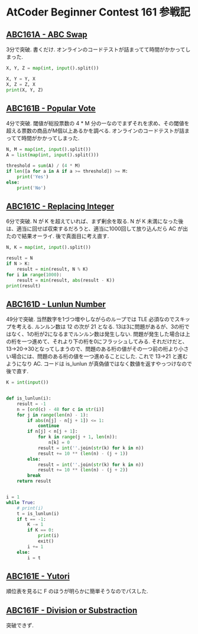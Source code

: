 # AtCoder Beginner Contest 161 参戦記

## [ABC161A - ABC Swap](https://atcoder.jp/contests/abc161/tasks/abc161_a)

3分で突破. 書くだけ. オンラインのコードテストが詰まってて時間がかかってしまった.

```python
X, Y, Z = map(int, input().split())

X, Y = Y, X
X, Z = Z, X
print(X, Y, Z)
```

## [ABC161B - Popular Vote](https://atcoder.jp/contests/abc161/tasks/abc161_b)

4分で突破. 閾値が総投票数の 4 * M 分の一なのでまずそれを求め、その閾値を超える票数の商品がM個以上あるかを調べる. オンラインのコードテストが詰まってて時間がかかってしまった.

```python
N, M = map(int, input().split())
A = list(map(int, input().split()))

threshold = sum(A) / (4 * M)
if len([a for a in A if a >= threshold]) >= M:
    print('Yes')
else:
    print('No')
```

## [ABC161C - Replacing Integer](https://atcoder.jp/contests/abc161/tasks/abc161_c)

6分で突破. N が K を超えていれば、まず剰余を取る. N が K 未満になった後は、適当に回せば収束するだろうと、適当に1000回して放り込んだら AC が出たので結果オーライ. 後で真面目に考え直す.

```python
N, K = map(int, input().split())

result = N
if N > K:
    result = min(result, N % K)
for i in range(1000):
    result = min(result, abs(result - K))
print(result)
```

## [ABC161D - Lunlun Number](https://atcoder.jp/contests/abc161/tasks/abc161_d)

49分で突破. 当然数字を1づつ増やしながらのループでは TLE 必須なのでスキップを考える. ルンルン数は 12 の次が 21 となる. 13は3に問題があるが、3の桁ではなく、1の桁が2になるまでルンルン数は発生しない. 問題が発生した場合は上の桁を一つ進めて、それより下の桁を0にフラッシュしてみる. それだけだと、13→20→30となってしまうので、問題のある桁の値がその一つ前の桁より小さい場合には、問題のある桁の値を一つ進めることにした. これで 13→21 と進むようになり AC. コードは is_lunlun が真偽値ではなく数値を返すやっつけなので後で直す.

```python
K = int(input())


def is_lunlun(i):
    result = -1
    n = [ord(c) - 48 for c in str(i)]
    for j in range(len(n) - 1):
        if abs(n[j] - n[j + 1]) <= 1:
            continue
        if n[j] < n[j + 1]:
            for k in range(j + 1, len(n)):
                n[k] = 0
            result = int(''.join(str(k) for k in n))
            result += 10 ** (len(n) - (j + 1))
        else:
            result = int(''.join(str(k) for k in n))
            result += 10 ** (len(n) - (j + 2))
        break
    return result


i = 1
while True:
    # print(i)
    t = is_lunlun(i)
    if t == -1:
        K -= 1
        if K == 0:
            print(i)
            exit()
        i += 1
    else:
        i = t
```

## [ABC161E - Yutori](https://atcoder.jp/contests/abc161/tasks/abc161_e)

順位表を見るに F のほうが明らかに簡単そうなのでパスした.

## [ABC161F - Division or Substraction](https://atcoder.jp/contests/abc161/tasks/abc161_f)

突破できず.
